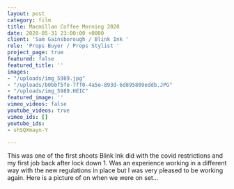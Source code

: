 ```yaml
---
layout: post
category: film
title: Macmillan Coffee Morning 2020
date: 2020-05-31 23:00:00 +0000
client: 'Sam Gainsborough / Blink Ink '
role: 'Props Buyer / Props Stylist '
project_page: true
featured: false
featured_title: ''
images:
- "/uploads/img_5989.jpg"
- "/uploads/b0bbf5fe-7ff0-4a5e-893d-6d895809eddb.JPG"
- "/uploads/img_5989.HEIC"
featured_image: ''
vimeo_videos: false
youtube_videos: true
vimeo_ids: []
youtube_ids:
- shSQXmayn-Y

---
```

This was one of the first shoots Blink Ink did with the covid restrictions and my first job back after lock down 1. Was an experience working in a different way with the new regulations in place but I was very pleased to be working again. Here is a picture of on when we were on set... 